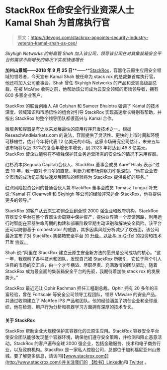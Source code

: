 # StackRox 任命安全行业资深人士 Kamal Shah 为首席执行官

> 原文：<https://devops.com/stackrox-appoints-security-industry-veteran-kamal-shah-as-ceo/>

*Skyhigh Networks 的前高管 Shah 加入该公司，领导该公司在对其集装箱安全平台的需求不断增长的情况下实现快速增长*

**加州山景城——2018 年 9 月 25 日****——**[StackRox](https://www.stackrox.com/)，容器化云原生应用安全领域的领导者，今天宣布 Kamal Shah 被任命为 stack rox 的总裁兼首席执行官，他还将加入公司董事会。Shah 曾任 Skyhigh Networks 的产品和营销高级副总裁，在被 McAfee 收购之前，他帮助该公司成为云安全领域的市场领导者，拥有 600 多家企业客户。

StackRox 的联合创始人 Ali Golshan 和 Sameer Bhalotra 强调了 Kamal 的技术深度、领域知识和市场悟性的组合对引导 StackRox 实现高速增长特别有帮助，并指出 StackRox 的整个领导团队都很高兴与 Kamal 合作。

微服务和容器是有史以来发展最快的应用程序开发技术之一。根据 ReseachAndMarkets.com 的说法，容器提供了灵活性、更快的上市时间和环境可移植性，估计今年将代表 12 亿美元的市场。这家市场研究公司估计，未来五年该市场将以近 33%的复合年增长率增长，到 2023 年将达到 49.8 亿美元。StackRox 使企业能够在不牺牲保护其业务运营所需的安全性的情况下采用容器。

红杉资本(Sequoia Capital)合伙人、StackRox 董事会成员 Aaref Hilaly 表示:“过去 10 年，我一直对卡马尔的直觉、判断力和市场洞察力印象深刻。“他在企业安全市场的成功记录和快速发展团队的经验将为 StackRox 提供良好的服务。”

红点风险投资公司的普通合伙人兼 StackRox 董事会成员 Tomasz Tunguz 补充说:“Kamal 在 Clearwell 和 Skyhigh 等公司的经验非常适合 StackRox，他将提供更多的领导。”

StackRox 的客户从云原生初创企业到全球 2000 强企业和政府机构。StackRox 容器安全平台在整个容器生命周期中保护资产，提供业界第一个反馈回路，利用运行时智能在容器生命周期的构建和部署阶段早期主动识别和解决安全风险。该平台还可以防御基于 orchestrator 的威胁，其多因素风险分析减少了攻击面。该公司最近宣布了对 StackRox 集装箱安全平台 的 [升级，以及与 In-Q-Tel](https://www.stackrox.com/post/2018/07/new-and-improved-our-updated-container-security-platform/) 的投资和技术开发 [协议。](https://www.stackrox.com/post/2018/09/stackrox-and-in-q-tel--building-better-security-together/)

Shah 说:“阿里在 StackRox 建立云原生安全新方法的愿景是公司成功的核心。“这一年，我观察了各种技术和团队，发现自己被 StackRox 所吸引，它位于两个引人注目的市场的交汇点，由一个才华横溢、尽职尽责、充满激情的团队驱动。随着 StackRox 成为最全面的集装箱安全平台的先驱，我期待着加快 stack rox 的发展势头。”

StackRox 最近还让 Ophir Rachman 担任工程副总裁。Ophir 拥有 20 多年的丰富经验，曾在 Fortscale 等安全公司领导工程团队，领导 VMware 的安全产品，并通过收购建立了 McAfee IPS 产品和团队。他的经验涵盖了初创企业和全球组织，他在检测、用户行为分析和机器学习方面拥有深厚的技术专长。

###

**关于 StackRox**

StackRox 帮助企业大规模保护其容器化的云原生应用。StackRox 容器安全平台使安全团队能够发现整个容器环境，确保他们遵守安全策略，并检测和阻止恶意活动。StackRox 的客户遍布全球 2000 强企业，包括金融服务、技术和电子商务行业，以及政府机构。StackRox 是一家私人控股公司，总部位于加利福尼亚州山景城。要了解更多信息，请访问[【www.stackrox.com】](http://www.stackrox.com/)并关注我们的 [【脸书】](https://www.facebook.com/GoStackRox/)[LinkedIn](https://www.linkedin.com/company/stackrox)和 [Twitter](https://twitter.com/StackRox) 。